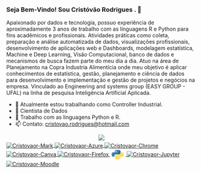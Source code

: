 ### Seja Bem-Vindo! Sou Cristóvão Rodrigues . 👋

Apaixonado por dados e tecnologia, possuo experiência de aproximadamente 3 anos de trabalho com as linguagens R e Python para fins acadêmicos e profissionais. Atividades práticas como coleta, preparação e análise automatizada de dados, visualizações profissionais, desenvolvimento de aplicações web e Dashboards, modelagem estatística, Machine e Deep Learning, Visão Computacional, banco de dados e mecanismos de busca fazem parte do meu dia a dia. Atuo na área de Planejamento na Copra Industria Alimentícia onde meu objetivo é aplicar conhecimentos de estatística, gestão, planejamento e ciência de dados para desenvolvimento e implementação e gestão de projetos e negócios na empresa. Vinculado ao Engineering and systems group (EASY GROUP - UFAL) na linha de pesquisa Inteligência Artificial Aplicada.

- 🔭 Atualmente estou trabalhando como Controller Industrial.
- 🌱 Cientista de Dados
- 👯 Trabalho com as linguagens Python e R.
- 📫 Contato: cristovao.rodrigues@hotmail.com


<div align="center">
  <a href="https://github.com/cristovaor">
  <img height="180em" src="https://github-readme-stats.vercel.app/api?username=cristovaor&show_icons=true&theme=dracula&include_all_commits=true&count_private=true"/>
  
</div>
  
<div style="display: inline_block><br>
  <img align="center" alt="Cristovaor-RStudio" height="30" width="40" src="https://cdn.jsdelivr.net/gh/devicons/devicon/icons/rstudio/rstudio-original.svg" />
  <img align="center" alt="Cristovaor-Mark" height="30" width="40" src="https://cdn.jsdelivr.net/gh/devicons/devicon/icons/markdown/markdown-original.svg" />  
  <img align="center" alt="Cristovaor-Azure" height="30" width="40" src="https://cdn.jsdelivr.net/gh/devicons/devicon/icons/azure/azure-original-wordmark.svg" />
  <img align="center" alt="Cristovaor-Chrome" height="30" width="40" src="https://cdn.jsdelivr.net/gh/devicons/devicon/icons/chrome/chrome-original.svg" />
  <img align="center" alt="Cristovaor-Canva" height="30" width="40" src="https://cdn.jsdelivr.net/gh/devicons/devicon/icons/canva/canva-original.svg" />
  <img align="center" alt="Cristovaor-Firefox" height="30" width="40" src="https://cdn.jsdelivr.net/gh/devicons/devicon/icons/firefox/firefox-original.svg" />
  <img align="center" alt="Cristovaor-Python" height="30" width="40" src="https://raw.githubusercontent.com/devicons/devicon/master/icons/python/python-original.svg">
  <img align="center" alt="Cristovaor-Jupyter" height="30" width="40" src="https://cdn.jsdelivr.net/gh/devicons/devicon/icons/jupyter/jupyter-original-wordmark.svg" />
  <img align="center" alt="Cristovaor-Moodle" height="30" width="40" src="https://cdn.jsdelivr.net/gh/devicons/devicon/icons/moodle/moodle-original.svg" />
                                                                                                                                                  
</div>
